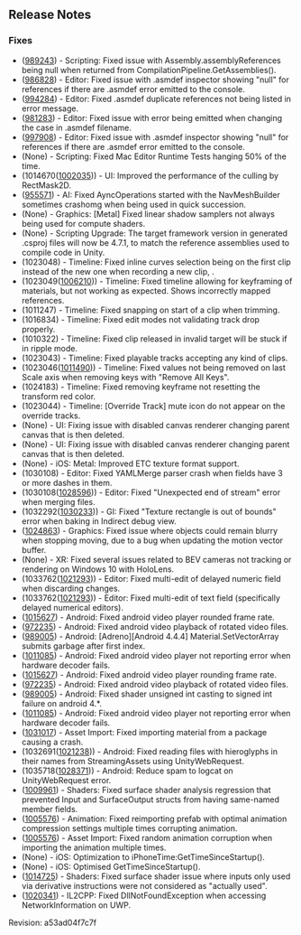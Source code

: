 ## Release Notes

### Fixes

-   ([989243](https://issuetracker.unity3d.com/product/unity/issues/guid/989243/)) - Scripting: Fixed issue with Assembly.assemblyReferences being null when returned from CompilationPipeline.GetAssemblies().
-   ([986828](https://issuetracker.unity3d.com/product/unity/issues/guid/986828/)) - Editor: Fixed issue with .asmdef inspector showing \"null\" for references if there are .asmdef error emitted to the console.
-   ([994284](https://issuetracker.unity3d.com/product/unity/issues/guid/994284/)) - Editor: Fixed .asmdef duplicate references not being listed in error message.
-   ([981283](https://issuetracker.unity3d.com/product/unity/issues/guid/981283/)) - Editor: Fixed issue with error being emitted when changing the case in .asmdef filename.
-   ([997908](https://issuetracker.unity3d.com/product/unity/issues/guid/997908/)) - Editor: Fixed issue with .asmdef inspector showing \"null\" for references if there are .asmdef error emitted to the console.
-   (None) - Scripting: Fixed Mac Editor Runtime Tests hanging 50% of the time.
-   (1014670([1002035](https://issuetracker.unity3d.com/product/unity/issues/guid/1002035/))) - UI: Improved the performance of the culling by RectMask2D.
-   ([955571](https://issuetracker.unity3d.com/product/unity/issues/guid/955571/)) - AI: Fixed AyncOperations started with the NavMeshBuilder sometimes crashomg when being used in quick succession.
-   (None) - Graphics: \[Metal\] Fixed linear shadow samplers not always being used for compute shaders.
-   (None) - Scripting Upgrade: The target framework version in generated .csproj files will now be 4.7.1, to match the reference assemblies used to compile code in Unity.
-   \(1023048\) - Timeline: Fixed inline curves selection being on the first clip instead of the new one when recording a new clip, .
-   (1023049([1006210](https://issuetracker.unity3d.com/product/unity/issues/guid/1006210/))) - Timeline: Fixed timeline allowing for keyframing of materials, but not working as expected. Shows incorrectly mapped references.
-   \(1011247\) - Timeline: Fixed snapping on start of a clip when trimming.
-   \(1016834\) - Timeline: Fixed edit modes not validating track drop properly.
-   \(1010322\) - Timeline: Fixed clip released in invalid target will be stuck if in ripple mode.
-   \(1023043\) - Timeline: Fixed playable tracks accepting any kind of clips.
-   (1023046([1011490](https://issuetracker.unity3d.com/product/unity/issues/guid/1011490/))) - Timeline: Fixed values not being removed on last Scale axis when removing keys with \"Remove All Keys\".
-   \(1024183\) - Timeline: Fixed removing keyframe not resetting the transform red color.
-   \(1023044\) - Timeline: \[Override Track\] mute icon do not appear on the override tracks.
-   (None) - UI: Fixing issue with disabled canvas renderer changing parent canvas that is then deleted.
-   (None) - UI: Fixing issue with disabled canvas renderer changing parent canvas that is then deleted.
-   (None) - iOS: Metal: Improved ETC texture format support.
-   \(1030108\) - Editor: Fixed YAMLMerge parser crash when fields have 3 or more dashes in them.
-   (1030108([1028596](https://issuetracker.unity3d.com/product/unity/issues/guid/1028596/))) - Editor: Fixed \"Unexpected end of stream\" error when merging files.
-   (1032292([1030233](https://issuetracker.unity3d.com/product/unity/issues/guid/1030233/))) - GI: Fixed \"Texture rectangle is out of bounds\" error when baking in Indirect debug view.
-   ([1024863](https://issuetracker.unity3d.com/product/unity/issues/guid/1024863/)) - Graphics: Fixed issue where objects could remain blurry when stopping moving, due to a bug when updating the motion vector buffer.
-   (None) - XR: Fixed several issues related to BEV cameras not tracking or rendering on Windows 10 with HoloLens.
-   (1033762([1021293](https://issuetracker.unity3d.com/product/unity/issues/guid/1021293/))) - Editor: Fixed multi-edit of delayed numeric field when discarding changes.
-   (1033762([1021293](https://issuetracker.unity3d.com/product/unity/issues/guid/1021293/))) - Editor: Fixed multi-edit of text field (specifically delayed numerical editors).
-   ([1015627](https://issuetracker.unity3d.com/product/unity/issues/guid/1015627/)) - Android: Fixed android video player rounded frame rate.
-   ([972235](https://issuetracker.unity3d.com/product/unity/issues/guid/972235/)) - Android: Fixed android video playback of rotated video files.
-   ([989005](https://issuetracker.unity3d.com/product/unity/issues/guid/989005/)) - Android: \[Adreno\]\[Android 4.4.4\] Material.SetVectorArray submits garbage after first index.
-   ([1011085](https://issuetracker.unity3d.com/product/unity/issues/guid/1011085/)) - Android: Fixed android video player not reporting error when hardware decoder fails.
-   ([1015627](https://issuetracker.unity3d.com/product/unity/issues/guid/1015627/)) - Android: Fixed android video player rounding frame rate.
-   ([972235](https://issuetracker.unity3d.com/product/unity/issues/guid/972235/)) - Android: Fixed android video playback of rotated video files.
-   ([989005](https://issuetracker.unity3d.com/product/unity/issues/guid/989005/)) - Android: Fixed shader unsigned int casting to signed int failure on android 4.\*.
-   ([1011085](https://issuetracker.unity3d.com/product/unity/issues/guid/1011085/)) - Android: Fixed android video player not reporting error when hardware decoder fails.
-   ([1031017](https://issuetracker.unity3d.com/product/unity/issues/guid/1031017/)) - Asset Import: Fixed importing material from a package causing a crash.
-   (1032691([1021238](https://issuetracker.unity3d.com/product/unity/issues/guid/1021238/))) - Android: Fixed reading files with hieroglyphs in their names from StreamingAssets using UnityWebRequest.
-   (1035718([1028371](https://issuetracker.unity3d.com/product/unity/issues/guid/1028371/))) - Android: Reduce spam to logcat on UnityWebRequest error.
-   ([1009961](https://issuetracker.unity3d.com/product/unity/issues/guid/1009961/)) - Shaders: Fixed surface shader analysis regression that prevented Input and SurfaceOutput structs from having same-named member fields.
-   ([1005576](https://issuetracker.unity3d.com/product/unity/issues/guid/1005576/)) - Animation: Fixed reimporting prefab with optimal animation compression settings multiple times corrupting animation.
-   ([1005576](https://issuetracker.unity3d.com/product/unity/issues/guid/1005576/)) - Asset Import: Fixed random animation corruption when importing the animation multiple times.
-   (None) - iOS: Optimization to iPhoneTime:GetTimeSinceStartup().
-   (None) - iOS: Optimised GetTimeSinceStartup().
-   ([1014725](https://issuetracker.unity3d.com/product/unity/issues/guid/1014725/)) - Shaders: Fixed surface shader issue where inputs only used via derivative instructions were not considered as \"actually used\".
-   ([1020341](https://issuetracker.unity3d.com/product/unity/issues/guid/1020341/)) - IL2CPP: Fixed DllNotFoundException when accessing NetworkInformation on UWP.

Revision: a53ad04f7c7f
